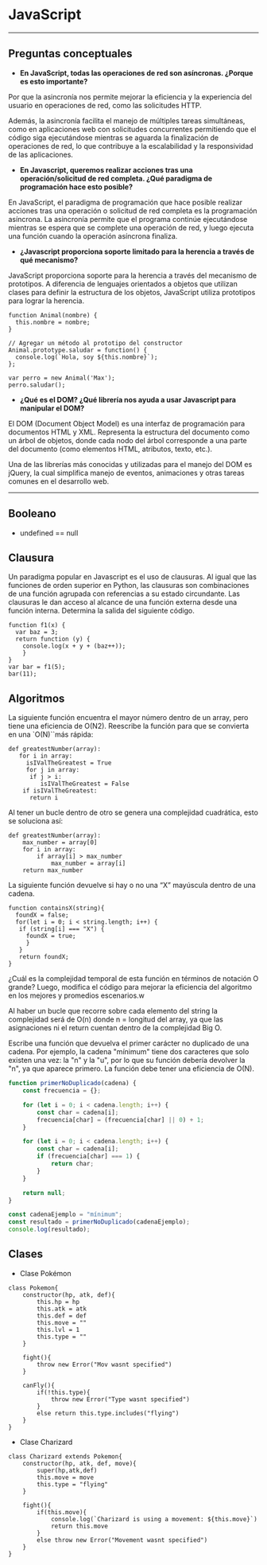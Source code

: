 # JavaScript

***

## Preguntas conceptuales

- **En JavaScript, todas las operaciones de red son asíncronas. ¿Porque es esto importante?**

Por que la asincronía nos permite mejorar la eficiencia y la experiencia del usuario en operaciones de red, como las solicitudes HTTP. 

Además, la asincronía facilita el manejo de múltiples tareas simultáneas, como en aplicaciones web con solicitudes concurrentes permitiendo que el código siga ejecutándose mientras se aguarda la finalización de operaciones de red, lo que contribuye a la escalabilidad y la responsividad de las aplicaciones.

- **En Javascript, queremos realizar acciones tras una operación/solicitud de red completa. ¿Qué paradigma de programación hace esto posible?**

En JavaScript, el paradigma de programación que hace posible realizar acciones tras una operación o solicitud de red completa es la programación asíncrona. La asincronía permite que el programa continúe ejecutándose mientras se espera que se complete una operación de red, y luego ejecuta una función cuando la operación asíncrona finaliza.

- **¿Javascript proporciona soporte limitado para la herencia a través de qué mecanismo?**

JavaScript proporciona soporte para la herencia a través del mecanismo de prototipos. A diferencia de lenguajes orientados a objetos que utilizan clases para definir la estructura de los objetos, JavaScript utiliza prototipos para lograr la herencia.

```JS
function Animal(nombre) {
  this.nombre = nombre;
}

// Agregar un método al prototipo del constructor
Animal.prototype.saludar = function() {
  console.log(`Hola, soy ${this.nombre}`);
};

var perro = new Animal('Max');
perro.saludar();

```

- **¿Qué es el DOM? ¿Qué librería nos ayuda a usar Javascript para manipular el DOM?**

El DOM (Document Object Model) es una interfaz de programación para documentos HTML y XML. Representa la estructura del documento como un árbol de objetos, donde cada nodo del árbol corresponde a una parte del documento (como elementos HTML, atributos, texto, etc.).

Una de las librerías más conocidas y utilizadas para el manejo del DOM es jQuery, la cual simplifica manejo de eventos, animaciones y otras tareas comunes en el desarrollo web.

***

## Booleano

- undefined == null


## Clausura

Un paradigma popular en Javascript es el uso de clausuras. Al igual que las funciones de orden superior en Python, las clausuras son combinaciones de una función agrupada con referencias a su estado circundante. Las clausuras le dan acceso al alcance de una función externa desde una función interna. Determina la salida del siguiente código.

```JS
function f1(x) {
  var baz = 3;
  return function (y) {
    console.log(x + y + (baz++));
    }
}
var bar = f1(5);
bar(11);
```

## Algoritmos

La siguiente función encuentra el mayor número dentro de un array, pero tiene una eficiencia de O(N2). Reescribe la función para que se convierta en una `O(N)``más rápida:

```JS
def greatestNumber(array):
   for i in array:
     isIValTheGreatest = True
     for j in array:
      if j > i:
         isIValTheGreatest = False
    if isIValTheGreatest:
      return i
```

Al tener un bucle dentro de otro se genera una complejidad cuadrática, esto se soluciona así:

```JS
def greatestNumber(array):
    max_number = array[0]
    for i in array:
        if array[i] > max_number
            max_number = array[i]
    return max_number
```

La siguiente función devuelve si hay o no una “X” mayúscula dentro de una cadena.

```JS
function containsX(string){
  foundX = false;
  for(let i = 0; i < string.length; i++) {
   if (string[i] === "X") {
     foundX = true;
     }
   }
   return foundX;
}
```

¿Cuál es la complejidad temporal de esta función en términos de notación O grande? Luego, modifica el código para mejorar la eficiencia del algoritmo en los mejores y promedios escenarios.w

Al haber un bucle que recorre sobre cada elemento del string la complejidad será de O(n) donde n = longitud del array, ya que las asignaciones ni el return cuentan dentro de la complejidad Big O.

Escribe una función que devuelva el primer carácter no duplicado de una cadena. Por ejemplo, la cadena "mínimum" tiene dos caracteres que solo existen una vez: la "n" y la "u", por lo que su función debería devolver la "n", ya que aparece primero. La función debe tener una eficiencia de O(N).

```js
function primerNoDuplicado(cadena) {
    const frecuencia = {};

    for (let i = 0; i < cadena.length; i++) {
        const char = cadena[i];
        frecuencia[char] = (frecuencia[char] || 0) + 1;
    }

    for (let i = 0; i < cadena.length; i++) {
        const char = cadena[i];
        if (frecuencia[char] === 1) {
            return char;
        }
    }

    return null;
}

const cadenaEjemplo = "mínimum";
const resultado = primerNoDuplicado(cadenaEjemplo);
console.log(resultado); 
```

## Clases

- Clase Pokémon

```JS
class Pokemon{
    constructor(hp, atk, def){
        this.hp = hp
        this.atk = atk
        this.def = def
        this.move = ""
        this.lvl = 1
        this.type = ""
    }

    fight(){
        throw new Error("Mov wasnt specified")
    }

    canFly(){
        if(!this.type){
            throw new Error("Type wasnt specified")
        }
        else return this.type.includes("flying")
    }
}
```

- Clase Charizard

```JS
class Charizard extends Pokemon{
    constructor(hp, atk, def, move){
        super(hp,atk,def)
        this.move = move
        this.type = "flying"
    }

    fight(){
        if(this.move){
            console.log(`Charizard is using a movement: ${this.move}`)
            return this.move
        }
        else throw new Error("Movement wasnt specified")
    }
}
```


